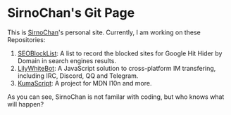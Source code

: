 # SirnoChan's Git Page

This is [SirnoChan](https://github.com/SirnoChan)'s personal site. Currently, I am working on these Repositories:

1. [SEOBlockList](https://github.com/SirnoChan/SEOBlockList): A list to record the blocked sites for Google Hit Hider by Domain in search engines results.
2. [LilyWhiteBot](https://github.com/SirnoChan/LilyWhiteBot): A JavaScript solution to cross-platform IM transfering, including IRC, Discord, QQ and Telegram.
3. [KumaScript](https://github.com/SirnoChan/kumascript): A project for MDN l10n and more.

 As you can see, SirnoChan is not familar with coding, but who knows what will happen?

